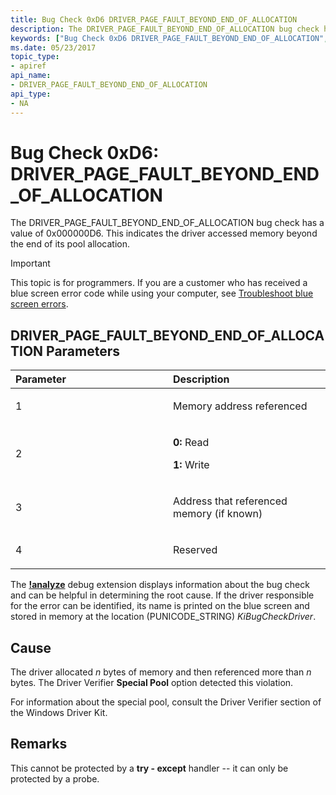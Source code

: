 ```yaml
---
title: Bug Check 0xD6 DRIVER_PAGE_FAULT_BEYOND_END_OF_ALLOCATION
description: The DRIVER_PAGE_FAULT_BEYOND_END_OF_ALLOCATION bug check has a value of 0x000000D6. This indicates the driver accessed memory beyond the end of its pool allocation.
keywords: ["Bug Check 0xD6 DRIVER_PAGE_FAULT_BEYOND_END_OF_ALLOCATION", "DRIVER_PAGE_FAULT_BEYOND_END_OF_ALLOCATION"]
ms.date: 05/23/2017
topic_type:
- apiref
api_name:
- DRIVER_PAGE_FAULT_BEYOND_END_OF_ALLOCATION
api_type:
- NA
---
```


# Bug Check 0xD6: DRIVER\_PAGE\_FAULT\_BEYOND\_END\_OF\_ALLOCATION


The DRIVER\_PAGE\_FAULT\_BEYOND\_END\_OF\_ALLOCATION bug check has a value of 0x000000D6. This indicates the driver accessed memory beyond the end of its pool allocation.

> [!IMPORTANT]
> This topic is for programmers. If you are a customer who has received a blue screen error code while using your computer, see [Troubleshoot blue screen errors](https://www.windows.com/stopcode).


## DRIVER\_PAGE\_FAULT\_BEYOND\_END\_OF\_ALLOCATION Parameters


<table>
<colgroup>
<col width="50%" />
<col width="50%" />
</colgroup>
<thead>
<tr class="header">
<th align="left">Parameter</th>
<th align="left">Description</th>
</tr>
</thead>
<tbody>
<tr class="odd">
<td align="left"><p>1</p></td>
<td align="left"><p>Memory address referenced</p></td>
</tr>
<tr class="even">
<td align="left"><p>2</p></td>
<td align="left"><p><strong>0:</strong> Read</p>
<p><strong>1:</strong> Write</p></td>
</tr>
<tr class="odd">
<td align="left"><p>3</p></td>
<td align="left"><p>Address that referenced memory (if known)</p></td>
</tr>
<tr class="even">
<td align="left"><p>4</p></td>
<td align="left"><p>Reserved</p></td>
</tr>
</tbody>
</table>

 
The [**!analyze**](-analyze.md) debug extension displays information about the bug check and can be helpful in determining the root cause.
If the driver responsible for the error can be identified, its name is printed on the blue screen and stored in memory at the location (PUNICODE\_STRING) *KiBugCheckDriver*.

## Cause

The driver allocated *n* bytes of memory and then referenced more than *n* bytes. The Driver Verifier **Special Pool** option detected this violation.

For information about the special pool, consult the Driver Verifier section of the Windows Driver Kit.

## Remarks

This cannot be protected by a **try - except** handler -- it can only be protected by a probe.

 

 




